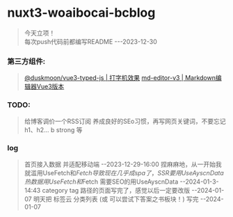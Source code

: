 # nuxt3-woaibocai-bcblog
> 今天立项！
> <br/>
> 每次push代码前都编写README ---2023-12-30
### 第三方组件:
> [@duskmoon/vue3-typed-js | 打字机效果](https://npmmirror.com/package/@duskmoon/vue3-typed-js)
> [md-editor-v3 | Markdown编辑器Vue3版本](https://imzbf.github.io/md-editor-v3/zh-CN/index)
### TODO:
> 给博客调价一个RSS订阅
> 养成良好的SEo习惯，再写网页关键词，不要忘记 h1、h2... b strong 等

### log
> 首页接入数据 并适配移动端 --2023-12-29-16:00
> 捏麻麻地，从一开始我就滥用UseFetch和$Fetch导致现在几乎成spa了，SSR要用UseAyscnData 
> 热数据用UseFetch和$Fetch 需要SEO的用UseAyscnData --2024-01-3-14:43
> category tag 路径的页面写完了，感觉以后一定要改版 --2024-01-07
> 明天把 标签云 分类列表 (或 可以尝试下答案之书板块！) 写完 --2024-01-07